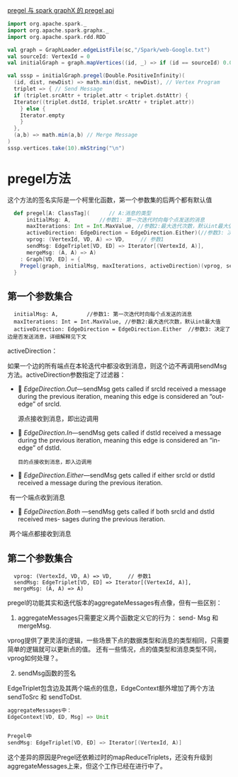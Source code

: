 [pregel 与 spark graphX 的 pregel api](https://blog.csdn.net/u013468917/article/details/51199808)

```scala
import org.apache.spark._
import org.apache.spark.graphx._
import org.apache.spark.rdd.RDD

val graph = GraphLoader.edgeListFile(sc,"/Spark/web-Google.txt")
val sourceId: VertexId = 0
val initialGraph = graph.mapVertices((id, _) => if (id == sourceId) 0.0 else Double.PositiveInfinity)

val sssp = initialGraph.pregel(Double.PositiveInfinity)(
  (id, dist, newDist) => math.min(dist, newDist), // Vertex Program
  triplet => { // Send Message
  if (triplet.srcAttr + triplet.attr < triplet.dstAttr) {
  Iterator((triplet.dstId, triplet.srcAttr + triplet.attr))
    } else {
    Iterator.empty
    }
  },
  (a,b) => math.min(a,b) // Merge Message
)
sssp.vertices.take(10).mkString("\n")

```



# pregel方法

这个方法的签名实际是一个柯里化函数，第一个参数集的后两个都有默认值

```scala
  def pregel[A: ClassTag](      // A:消息的类型
      initialMsg: A,         //参数1: 第一次迭代时向每个点发送的消息
      maxIterations: Int = Int.MaxValue, //参数2:最大迭代次数，默认int最大值
      activeDirection: EdgeDirection = EdgeDirection.Either)(//参数3: 决定了边是否发送消息，详细解释见下文
      vprog: (VertexId, VD, A) => VD,     // 参数1
      sendMsg: EdgeTriplet[VD, ED] => Iterator[(VertexId, A)],
      mergeMsg: (A, A) => A)
    : Graph[VD, ED] = {
    Pregel(graph, initialMsg, maxIterations, activeDirection)(vprog, sendMsg, mergeMsg)
  }
```

## 第一个参数集合

      initialMsg: A,         //参数1: 第一次迭代时向每个点发送的消息
      maxIterations: Int = Int.MaxValue, //参数2:最大迭代次数，默认int最大值
      activeDirection: EdgeDirection = EdgeDirection.Either  //参数3: 决定了边是否发送消息，详细解释见下文

activeDirection：

如果一个边的所有端点在本轮迭代中都没收到消息，则这个边不再调用sendMsg方法。activeDirection参数指定了过滤器：

-   *EdgeDirection.Out*—sendMsg gets called if srcId received a message during the previous iteration, meaning this edge is considered an “out-edge” of srcId.

  源点接收到消息，即出边调用

-   *EdgeDirection.In*—sendMsg gets called if dstId received a message during the previous iteration, meaning this edge is considered an “in-edge” of dstId.

 	  目的点接收到消息，即入边调用

-   *EdgeDirection.Either*—sendMsg gets called if either srcId or dstId received a message during the previous iteration.

​		有一个端点收到消息

-   *EdgeDirection.Both* —sendMsg gets called if both srcId and dstId received mes- sages during the previous iteration.

​		两个端点都接收到消息	    

## 第二个参数集合

      vprog: (VertexId, VD, A) => VD,     // 参数1
      sendMsg: EdgeTriplet[VD, ED] => Iterator[(VertexId, A)],
      mergeMsg: (A, A) => A)

pregel的功能其实和迭代版本的aggregateMessages有点像，但有一些区别：

1. aggregateMessages只需要定义两个函数定义它的行为： send- Msg 和 mergeMsg.

vprog提供了更灵活的逻辑，一些场景下点的数据类型和消息的类型相同，只需要简单的逻辑就可以更新点的值。 还有一些情况，点的值类型和消息类型不同，vprog如何处理？。

2. sendMsg函数的签名

EdgeTriplet包含边及其两个端点的信息，EdgeContext额外增加了两个方法sendToSrc 和 sendToDst.

```scala
aggregateMessages中：
EdgeContext[VD, ED, Msg] => Unit


Pregel中
sendMsg: EdgeTriplet[VD, ED] => Iterator[(VertexId, A)]
```

这个差异的原因是Pregel还依赖过时的mapReduceTriplets，还没有升级到aggregateMessages上来，但这个工作已经在进行中了。



